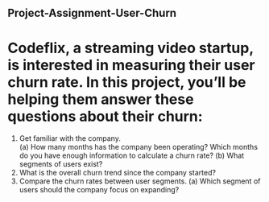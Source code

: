 ## Project-Assignment-User-Churn
# Codeflix, a streaming video startup, is interested in measuring their user churn rate. In this project, you’ll be helping them answer these questions about their churn:  
1. Get familiar with the company.  
(a) How many months has the company been operating? Which months do you have enough information to calculate a churn rate? 
(b) What segments of users exist? 
2. What is the overall churn trend since the company started?  
3. Compare the churn rates between user segments. 
(a) Which segment of users should the company focus on expanding?
